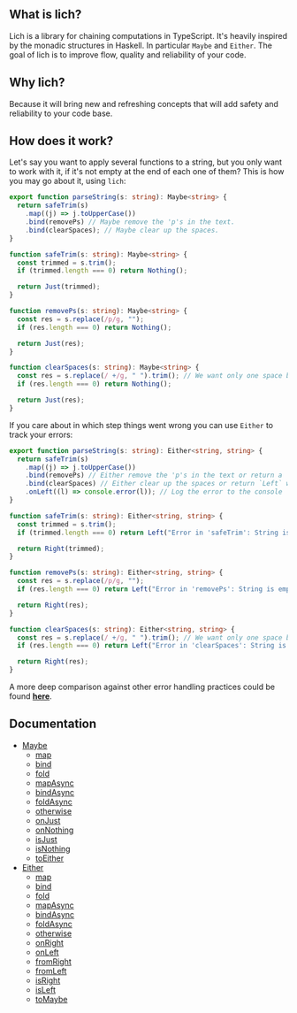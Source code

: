 ## What is lich?

Lich is a library for chaining computations in TypeScript. It's heavily inspired by the monadic structures in Haskell. In particular `Maybe` and `Either`.
The goal of lich is to improve flow, quality and reliability of your code.

## Why lich?

Because it will bring new and refreshing concepts that will add safety and reliability to your code base.

## How does it work?

Let's say you want to apply several functions to a string, but you only want to work with it, if it's not empty at the end of each one of them?
This is how you may go about it, using `lich`:

```ts
export function parseString(s: string): Maybe<string> {
  return safeTrim(s)
    .map((j) => j.toUpperCase())
    .bind(removePs) // Maybe remove the 'p's in the text.
    .bind(clearSpaces); // Maybe clear up the spaces.
}

function safeTrim(s: string): Maybe<string> {
  const trimmed = s.trim();
  if (trimmed.length === 0) return Nothing();

  return Just(trimmed);
}

function removePs(s: string): Maybe<string> {
  const res = s.replace(/p/g, "");
  if (res.length === 0) return Nothing();

  return Just(res);
}

function clearSpaces(s: string): Maybe<string> {
  const res = s.replace(/ +/g, " ").trim(); // We want only one space between words
  if (res.length === 0) return Nothing();

  return Just(res);
}
```

If you care about in which step things went wrong you can use `Either` to track your errors:

```ts
export function parseString(s: string): Either<string, string> {
  return safeTrim(s)
    .map((j) => j.toUpperCase())
    .bind(removePs) // Either remove the 'p's in the text or return a `Left` with a reason.
    .bind(clearSpaces) // Either clear up the spaces or return `Left` with a reason.
    .onLeft((l) => console.error(l)); // Log the error to the console
}

function safeTrim(s: string): Either<string, string> {
  const trimmed = s.trim();
  if (trimmed.length === 0) return Left("Error in 'safeTrim': String is empty");

  return Right(trimmed);
}

function removePs(s: string): Either<string, string> {
  const res = s.replace(/p/g, "");
  if (res.length === 0) return Left("Error in 'removePs': String is empty");

  return Right(res);
}

function clearSpaces(s: string): Either<string, string> {
  const res = s.replace(/ +/g, " ").trim(); // We want only one space between words.
  if (res.length === 0) return Left("Error in 'clearSpaces': String is empty");

  return Right(res);
}
```

A more deep comparison against other error handling practices could be found **[here](docs/comparison.md)**.

## Documentation

- [Maybe](docs/maybe.md/#maybe)
  - [map](docs/maybe.md/#map)
  - [bind](docs/maybe.md/#bind)
  - [fold](docs/maybe.md/#fold)
  - [mapAsync](docs/maybe.md/#mapasync)
  - [bindAsync](docs/maybe.md/#bindasync)
  - [foldAsync](docs/maybe.md/#foldasync)
  - [otherwise](docs/maybe.md/#otherwise)
  - [onJust](docs/maybe.md/#onjust)
  - [onNothing](docs/maybe.md/#onnothing)
  - [isJust](docs/maybe.md/#isjust)
  - [isNothing](docs/maybe.md/#isnothing)
  - [toEither](docs/maybe.md/#toeither)
- [Either](docs/either.md/#either)
  - [map](docs/either.md/#map)
  - [bind](docs/either.md/#bind)
  - [fold](docs/either.md/#fold)
  - [mapAsync](docs/either.md/#mapasync)
  - [bindAsync](docs/either.md/#bindasync)
  - [foldAsync](docs/either.md/#foldasync)
  - [otherwise](docs/either.md/#otherwise)
  - [onRight](docs/either.md/#onright)
  - [onLeft](docs/either.md/#onleft)
  - [fromRight](docs/either.md/#fromright)
  - [fromLeft](docs/either.md/#fromleft)
  - [isRight](docs/either.md/#isright)
  - [isLeft](docs/either.md/#isleft)
  - [toMaybe](docs/either.md/#tomaybe)
